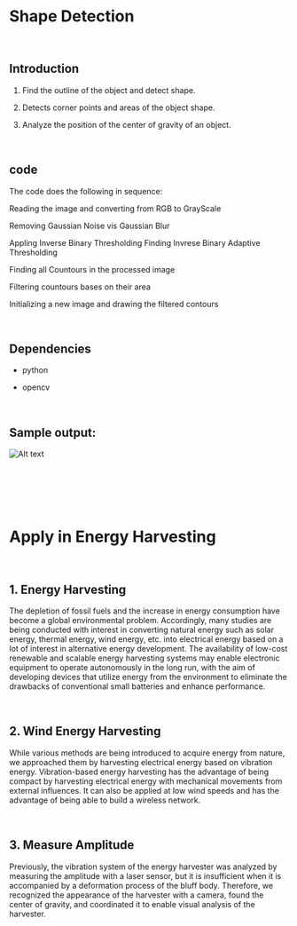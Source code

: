 # Shape Detection

<br>

## Introduction
1. Find the outline of the object and detect shape.

2. Detects corner points and areas of the object shape.

3. Analyze the position of the center of gravity of an object.

<br>

## code

The code does the following in sequence:

Reading the image and converting from RGB to GrayScale

Removing Gaussian Noise vis Gaussian Blur

Appling Inverse Binary Thresholding Finding Invrese Binary Adaptive Thresholding

Finding all Countours in the processed image

Filtering countours bases on their area

Initializing a new image and drawing the filtered contours

<br>

## Dependencies
* python

* opencv

<br>

## Sample output:
![Alt text](image/shape_save.png)
<br>
<br>
<br>
<br>
<br>
<br>

# Apply in **Energy Harvesting**

<br>

## 1. Energy Harvesting

The depletion of fossil fuels and the increase in energy consumption have become a global environmental problem. Accordingly, many studies are being conducted with interest in converting natural energy such as solar energy, thermal energy, wind energy, etc. into electrical energy based on a lot of interest in alternative energy development. The availability of low-cost renewable and scalable energy harvesting systems may enable electronic equipment to operate autonomously in the long run, with the aim of developing devices that utilize energy from the environment to eliminate the drawbacks of conventional small batteries and enhance performance.

<br>

## 2. Wind Energy Harvesting

While various methods are being introduced to acquire energy from nature, we approached them by harvesting electrical energy based on vibration energy. Vibration-based energy harvesting has the advantage of being compact by harvesting electrical energy with mechanical movements from external influences. It can also be applied at low wind speeds and has the advantage of being able to build a wireless network.

<br>

## 3. Measure Amplitude

Previously, the vibration system of the energy harvester was analyzed by measuring the amplitude with a laser sensor, but it is insufficient when it is accompanied by a deformation process of the bluff body. Therefore, we recognized the appearance of the harvester with a camera, found the center of gravity, and coordinated it to enable visual analysis of the harvester.
